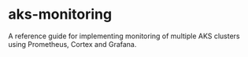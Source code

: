 # aks-monitoring
A reference guide for implementing monitoring of multiple AKS clusters using Prometheus, Cortex and Grafana.
